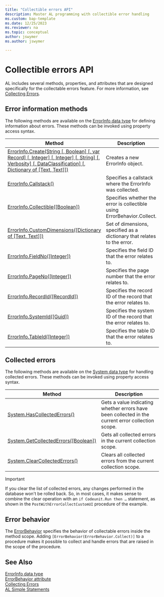 ```yaml
---
title: "Collectible errors API"
description: Master AL programming with collectible error handling
ms.custom: bap-template
ms.date: 12/25/2023
ms.reviewer: na
ms.topic: conceptual
author: jswymer
ms.author: jswymer

---
```


# Collectible errors API

AL includes several methods, properties, and attributes that are designed specifically for the collectable errors feature. For more information, see [Collecting Errors](devenv-error-collection.md).   


## Error information methods
 
The following methods are available on the [ErrorInfo data type](methods-auto/errorinfo/errorinfo-data-type.md) for defining information about errors. These methods can be invoked using property access syntax.

|Method |Description|
|-------|-----------|
|[ErrorInfo.Create(String [, Boolean] [, var Record] [, Integer] [, Integer] [, String] [, Verbosity] [, DataClassification] [, Dictionary of [Text, Text]])](methods-auto/errorinfo/errorinfo-create-method.md)|Creates a new ErrorInfo object.|
|[ErrorInfo.Callstack()](methods-auto/errorinfo/errorinfo-callstack-method.md)|Specifies a callstack where the ErrorInfo was collected.|
|[ErrorInfo.Collectible([Boolean])](methods-auto/errorinfo/errorinfo-collectible-method.md)|Specifies whether the error is collectible using ErrorBehavior.Collect.|
|[ErrorInfo.CustomDimensions([Dictionary of [Text, Text]])](methods-auto/errorinfo/errorinfo-customdimensions-method.md)|Set of dimensions, specified as a dictionary that relates to the error.|
|[ErrorInfo.FieldNo([Integer])](methods-auto/errorinfo/errorinfo-fieldno-method.md)|Specifies the field ID that the error relates to.|
|[ErrorInfo.PageNo([Integer])](methods-auto/errorinfo/errorinfo-pageno-method.md)|Specifies the page number that the error relates to.|
|[ErrorInfo.RecordId([RecordId])](methods-auto/errorinfo/errorinfo-recordid-method.md)|Specifies the record ID of the record that the error relates to.|
|[ErrorInfo.SystemId([Guid])](methods-auto/errorinfo/errorinfo-systemid-method.md)|Specifies the system ID of the record that the error relates to.|
|[ErrorInfo.TableId([Integer])](methods-auto/errorinfo/errorinfo-tableid-method.md)|Specifies the table ID that the error relates to.|

## Collected errors

The following methods are available on the [System data type](methods-auto/system/system-data-type.md) for handling collected errors. These methods can be invoked using property access syntax.

|Method |Description|
|-------|-----------|
|[System.HasCollectedErrors()](methods-auto/system/system-hascollectederrors-method.md)|Gets a value indicating whether errors have been collected in the current error collection scope.|
|[System.GetCollectedErrors([Boolean])](methods-auto/system/system-getcollectederrors-method.md)|Gets all collected errors in the current collection scope.|
|[System.ClearCollectedErrors()](methods-auto/system/system-clearcollectederrors-method.md)|Clears all collected errors from the current collection scope.|

> [!IMPORTANT]
> If you clear the list of collected errors, any changes performed in the database won't be rolled back. So, in most cases, it makes sense to combine the clear operation with an `if Codeunit.Run then …` statement, as shown in the `PostWithErrorCollectCustomUI` procedure of the example.

## Error behavior

The [ErrorBehavior](attributes/devenv-errorbehavior-attribute.md) specifies the behavior of collectable errors inside the method scope. Adding `[ErrorBehavior(ErrorBehavior.Collect)]` to a procedure ​makes it possible to collect and handle errors that are raised in the scope of the procedure.




## See Also  

[ErrorInfo data type](methods-auto/errorinfo/errorinfo-data-type.md)   
[ErrorBehavior attribute](attributes/devenv-errorbehavior-attribute.md)  
[Collecting Errors](devenv-error-collection.md)   
[AL Simple Statements](devenv-al-simple-statements.md)